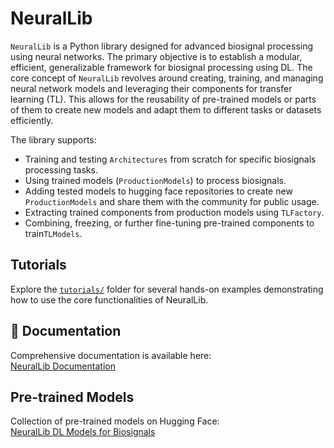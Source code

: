 # NeuralLib


`NeuralLib` is a Python library designed for advanced biosignal processing using neural networks. The primary objective is to establish a modular, efficient, generalizable framework for biosignal processing using DL.
The core concept of `NeuralLib` revolves around creating, training, and managing neural network models and leveraging their components for transfer learning (TL). This allows for the reusability of pre-trained models or parts of them to create new models and adapt them to different tasks or datasets efficiently.

The library supports:

- Training and testing `Architectures` from scratch for specific biosignals processing tasks.
- Using trained models (`ProductionModels`) to process biosignals.
- Adding tested models to hugging face repositories to create new `ProductionModels` and share them with the community for public usage.
- Extracting trained components from production models using `TLFactory`.
- Combining, freezing, or further fine-tuning pre-trained components to train`TLModels`.


## Tutorials

Explore the [`tutorials/`](./tutorials) folder for several hands-on examples demonstrating how to use the core functionalities of NeuralLib.

## 📖 Documentation

Comprehensive documentation is available here:  
[NeuralLib Documentation](https://novabiosignals.github.io/NeuralLib-docs/)

## Pre-trained Models

Collection of pre-trained models on Hugging Face:  
[NeuralLib DL Models for Biosignals](https://huggingface.co/collections/novabiosignals/neurallib-deep-learning-models-for-biosignals-processing-6813ee129bc1bba8210b6948)